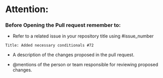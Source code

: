 # Attention: 

### Before Opening the Pull request remember to:

- Refer to a related issue in your repository title using #issue_number

```
Title: Added necessary conditionals #72
```


- A description of the changes proposed in the pull request.


- @mentions of the person or team responsible for reviewing proposed changes.
